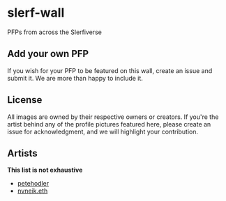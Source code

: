 # slerf-wall

PFPs from across the Slerfiverse

## Add your own PFP

If you wish for your PFP to be featured on this wall, create an 
issue and submit it. We are more than happy to include it.

## License

All images are owned by their respective owners or creators. 
If you're the artist behind any of the profile pictures featured 
here, please create an issue for acknowledgment, and we will 
highlight your contribution.

## Artists

**This list is not exhaustive**

- [petehodler](https://x.com/HodlerPete)
- [nvneik.eth](https://x.com/nvneik)
